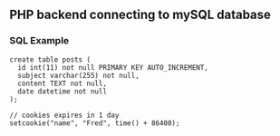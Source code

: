 ## PHP backend connecting to mySQL database

### SQL Example
```
create table posts (
  id int(11) not null PRIMARY KEY AUTO_INCREMENT,
  subject varchar(255) not null,
  content TEXT not null,
  date datetime not null
);

```

```
// cookies expires in 1 day
setcookie("name", "Fred", time() + 86400);
```